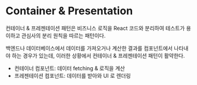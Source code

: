 # Container & Presentation

컨테이너 & 프레젠테이션 패턴은 비즈니스 로직을 React 코드와 분리하여 테스트가 용이하고 관심사의 분리 원칙을 따르는 패턴이다.

백엔드나 데이터베이스에서 데이터를 가져오거나 계산한 결과를 컴포넌트에서 나타내야 하는 경우가 있는데, 이러한 상황에서 컨테이너 & 프레젠테이션 패턴이 활약한다.

- 컨테이너 컴포넌트: 데이터 fetching & 로직을 계산
- 프레젠테이션 컴포넌트: 데이터를 받아와 UI 로 렌더링